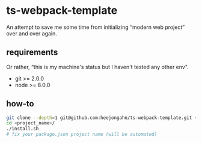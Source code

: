 # ts-webpack-template

An attempt to save me some time from initializing “modern web project” over and
over again.

## requirements

Or rather, “this is my machine's status but I haven't tested any other env".

- git >= 2.0.0
- node >= 8.0.0

## how-to

```bash
git clone --depth=1 git@github.com:heejongahn/ts-webpack-template.git <project_name>
cd <project_name>/
./install.sh
# fix your package.json project name (will be automated)
```
